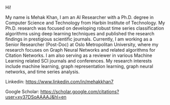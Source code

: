 Hi! 

My name is Mehak Khan, I am an AI Researcher with a Ph.D. degree in Computer Science and Technology from Harbin Institute of Technology. My Ph.D. research was focused on developing robust time series classification algorithms using deep learning techniques and published the research findings in prestigious scientific journals. Currently, I am working as a Senior Researcher (Post-Doc) at Oslo Metropolitan University, where my research focuses on Graph Neural Networks and related algorithms for Citation Networks. I am also serving as a reviewer in various Machine Learning related SCI journals and conferences. My research interests include machine learning, graph representation learning, graph neural networks, and time series analysis. 

Linkedin: https://www.linkedin.com/in/mehakkhan7

Google Scholar: https://scholar.google.com/citations?user=xy37DSoAAAAJ&hl=en
